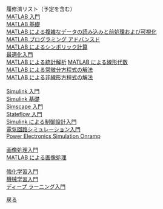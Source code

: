履修済リスト（予定を含む）  
[MATLAB 入門](https://matlabacademy.mathworks.com/progress/share/certificate.html?id=bbbaf19f-55d8-4ea7-ad2f-9ab1566ebd9f&)  
[MATLAB 基礎](https://matlabacademy.mathworks.com/progress/share/certificate.html?id=043768cd-6a82-4a25-b2fa-0b4f9405f4be&)  
[MATLAB による複雑なデータの読み込みと前処理および可視化](https://matlabacademy.mathworks.com/progress/share/certificate.html?id=bed76cc2-0aca-4672-8e7a-231933e71ed9&)  
[MATLAB プログラミング アドバンスド](https://matlabacademy.mathworks.com/progress/share/certificate.html?id=b968b672-2ec8-461a-8800-e8d54aaca940&)  
[MATLAB によるシンボリック計算](https://matlabacademy.mathworks.com/progress/share/certificate.html?id=ae9e869b-e1be-44b2-9ebe-ac6c164166a2&)  
[最適化入門](https://matlabacademy.mathworks.com/progress/share/certificate.html?id=ec797fbf-fb9a-4d5f-bd33-cbbfbe2d47d7&)  
[MATLAB による統計解析](https://matlabacademy.mathworks.com/progress/share/certificate.html?id=2c7dff31-c943-4c87-b32d-b988bf826aa2&)
[MATLAB による線形代数](https://matlabacademy.mathworks.com/progress/share/certificate.html?id=b62fba90-0748-4c83-99e0-f56ad57d76a9&)  
[MATLAB による常微分方程式の解法](https://matlabacademy.mathworks.com/progress/share/certificate.html?id=7c02c59d-6bc2-41ed-bc16-d0c3865c4db9&)  
[MATLAB による非線形方程式の解法](https://matlabacademy.mathworks.com/progress/share/certificate.html?id=76e08a48-21b6-4a44-9592-f4a2d1fcf7ee&)  
[]()  
[Simulink 入門](https://matlabacademy.mathworks.com/progress/share/certificate.html?id=1138ce17-fd8e-4d36-a99c-50191c5545a5&)  
[Simulink 基礎](https://matlabacademy.mathworks.com/progress/share/certificate.html?id=be32c8c3-02a4-40dd-8ee3-08226fb2bf13&)  
[Simscape 入門](https://matlabacademy.mathworks.com/progress/share/certificate.html?id=3433ee35-9fa5-4b54-9b9a-d7fd339e52d9&)  
[Stateflow 入門](https://matlabacademy.mathworks.com/progress/share/certificate.html?id=b7f11a22-004c-484b-b030-5660687c1528&)  
[Simulink による制御設計入門](https://matlabacademy.mathworks.com/progress/share/certificate.html?id=34bf4e9a-4065-4b24-95d8-42d8da2fdf39&)  
[電気回路シミュレーション入門](https://matlabacademy.mathworks.com/progress/share/certificate.html?id=34f57c7c-0775-4e4c-91c3-5a67f59ca272&)  
[Power Electronics Simulation Onramp](https://matlabacademy.mathworks.com/progress/share/certificate.html?id=f408d2c3-b1c5-436c-bf8a-2b2724cd1cfd&)  
[]()  
[画像処理入門](https://matlabacademy.mathworks.com/progress/share/certificate.html?id=55052620-ef2d-4317-9cec-fcb9549c6287&)  
[MATLAB による画像処理](https://matlabacademy.mathworks.com/progress/share/certificate.html?id=584472ab-d9e9-4048-8178-d3dde4ae46a4&)  
[]()  
[強化学習入門](https://matlabacademy.mathworks.com/progress/share/certificate.html?id=3fcf33c2-4600-45b4-a0c1-36b46892f9fd&)  
[機械学習入門](https://matlabacademy.mathworks.com/progress/share/certificate.html?id=7212c376-f0de-46eb-88f5-282fee4d554b&)  
[ディープ ラーニング入門](https://matlabacademy.mathworks.com/progress/share/certificate.html?id=8c331783-125e-4428-b5ff-6881df652bde&)  
[]()  
  
[戻る](README.md)
